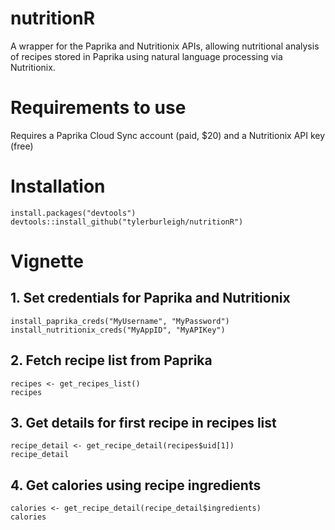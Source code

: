 # nutritionR
A wrapper for the Paprika and Nutritionix APIs, allowing nutritional analysis of recipes stored in Paprika using natural language processing via Nutritionix.

# Requirements to use

Requires a Paprika Cloud Sync account (paid, $20) and a Nutritionix API key (free)

# Installation

```
install.packages("devtools")
devtools::install_github("tylerburleigh/nutritionR")
```

# Vignette

## 1. Set credentials for Paprika and Nutritionix

```
install_paprika_creds("MyUsername", "MyPassword")
install_nutritionix_creds("MyAppID", "MyAPIKey")
```

## 2. Fetch recipe list from Paprika

```
recipes <- get_recipes_list()
recipes
```

## 3. Get details for first recipe in recipes list

```
recipe_detail <- get_recipe_detail(recipes$uid[1])
recipe_detail
```

## 4. Get calories using recipe ingredients

```
calories <- get_recipe_detail(recipe_detail$ingredients)
calories
```
